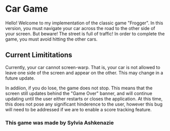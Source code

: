 # Car Game #

<p> Hello! Welcome to my implementation of the classic game "Frogger". In this version, you must navigate your car across the road to the other side of your screen. But beware! The street is full of traffic! In order to complete the game, you must avoid hitting the other cars. </p>

## Current Limititations ##
<p> Currently, your car cannot screen-warp. That is, your car is not allowed to leave one side of the screen and appear on the other. This may change in a future update. </P>
<p> In addiion, if you do lose, the game does not stop. This means that the screen still updates behind the "Game Over" banner, and will continue updating until the user either restarts or closes the application. At this time, this does not pose any significant hinderence to the user, however this bug will need to be addressed if we are to enable a score tracking feature. </p>



### This game was made by Sylvia Ashkenazie ###